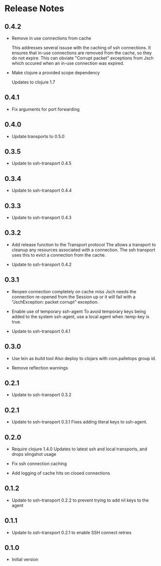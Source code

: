 # Release Notes

## 0.4.2

- Remove in use connections from cache

  This addresses several issuse with the caching of ssh connections.  It
  ensures that in-use connections are removed from the cache, so they do
  not expire.  This can obviate "Corrupt packet" exceptions from Jsch
  which occured when an in-use connection was expired.

- Make clojure a provided scope dependency

  Updates to clojure 1.7

## 0.4.1

- Fix arguments for port forwarding

## 0.4.0

- Update transports to 0.5.0

## 0.3.5

- Update to ssh-transport 0.4.5

## 0.3.4

- Update to ssh-transport 0.4.4

## 0.3.3

- Update to ssh-transport 0.4.3

## 0.3.2

- Add release function to the Transport protocol
  The allows a transport to cleanup any resources associated with a
  connection. The ssh transport uses this to evict a connection from the
  cache.

- Update to ssh-transport 0.4.2

## 0.3.1

- Reopen connection completely on cache miss
  Jsch needs the connection re-opened from the Session up or it will fail
  with a "JschException: packet corrupt" exception.

- Enable use of temporary ssh-agent
  To avoid temporary keys being added to the system ssh-agent, use a local
  agent when :temp-key is true.

- Update to ssh-transport 0.4.1


## 0.3.0

- Use lein as build tool
  Also deploy to clojars with com.palletops group id.

- Remove reflection warnings

## 0.2.1

- Update to ssh-transport 0.3.2

## 0.2.1

- Update to ssh-transport 0.3.1
  Fixes adding literal keys to ssh-agent.

## 0.2.0

- Require clojure 1.4.0
  Updates to latest ssh and local transports, and drops slingshot usage

- Fix ssh connection caching

- Add logging of cache hits on closed connections

## 0.1.2

- Update to ssh-transport 0.2.2 to prevent trying to add nil keys to the agent

## 0.1.1

- Update to ssh-transport 0.2.1 to enable SSH connect retries


## 0.1.0

- Initial version
